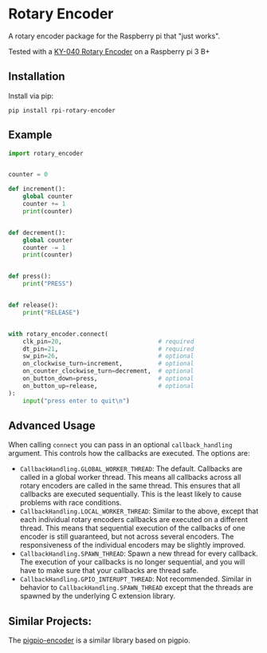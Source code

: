 # Rotary Encoder

A rotary encoder package for the Raspberry pi that "just works".

Tested with a [KY-040 Rotary Encoder](https://www.rcscomponents.kiev.ua/datasheets/ky-040-datasheet.pdf) on a Raspberry pi 3 B+

## Installation

Install via pip:
```
pip install rpi-rotary-encoder
```

## Example

```python
import rotary_encoder


counter = 0

def increment():
    global counter
    counter += 1
    print(counter)


def decrement():
    global counter
    counter -= 1
    print(counter)


def press():
    print("PRESS")


def release():
    print("RELEASE")


with rotary_encoder.connect(
    clk_pin=20,                           # required
    dt_pin=21,                            # required
    sw_pin=26,                            # optional
    on_clockwise_turn=increment,          # optional
    on_counter_clockwise_turn=decrement,  # optional
    on_button_down=press,                 # optional
    on_button_up=release,                 # optional
):
    input("press enter to quit\n")
```


## Advanced Usage

When calling `connect` you can pass in an optional `callback_handling` argument. This controls how the callbacks are executed. The options are:

- `CallbackHandling.GLOBAL_WORKER_THREAD`: The default. Callbacks are called in a global worker thread. This means all callbacks across all rotary encoders are called in the same thread. This ensures that all callbacks are executed sequentially. This is the least likely to cause problems with race conditions.
- `CallbackHandling.LOCAL_WORKER_THREAD`: Similar to the above, except that each individual rotary encoders callbacks are executed on a different thread. This means that sequential execution of the callbacks of one encoder is still guaranteed, but not across several encoders. The responsiveness of the individual encoders may be slightly improved.
- `CallbackHandling.SPAWN_THREAD`: Spawn a new thread for every callback. The execution of your callbacks is no longer sequential, and you will have to make sure that your callbacks are thread safe.
- `CallbackHandling.GPIO_INTERUPT_THREAD`:  Not recommended. Similar in behavior to `CallbackHandling.SPAWN_THREAD` except that the threads are spawned by the underlying C extension library.

## Similar Projects:

The [pigpio-encoder](https://pypi.org/project/pigpio-encoder/) is a similar library based on pigpio.
